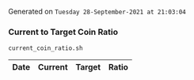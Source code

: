 Generated on `Tuesday 28-September-2021 at 21:03:04`

### Current to Target Coin Ratio
`current_coin_ratio.sh`

Date|Current|Target|Ratio
---|---|---|---
